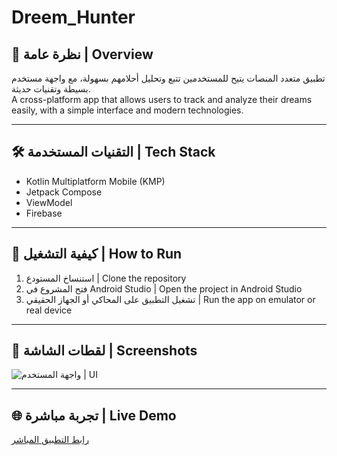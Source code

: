 # Dreem_Hunter

## 📱 نظرة عامة | Overview
تطبيق متعدد المنصات يتيح للمستخدمين تتبع وتحليل أحلامهم بسهولة، مع واجهة مستخدم بسيطة وتقنيات حديثة.  
A cross-platform app that allows users to track and analyze their dreams easily, with a simple interface and modern technologies.

---

## 🛠️ التقنيات المستخدمة | Tech Stack
- Kotlin Multiplatform Mobile (KMP)  
- Jetpack Compose  
- ViewModel  
- Firebase  

---

## 🚀 كيفية التشغيل | How to Run
1. استنساخ المستودع | Clone the repository  
2. فتح المشروع في Android Studio | Open the project in Android Studio  
3. تشغيل التطبيق على المحاكي أو الجهاز الحقيقي | Run the app on emulator or real device  

---

## 📸 لقطات الشاشة | Screenshots
![واجهة المستخدم | UI]([رابط_الصورة_هنا](https://www.ps-on-line.com/dreemhanter/screenshot.png))  

---

## 🌐 تجربة مباشرة | Live Demo
[رابط التطبيق المباشر]([رابط_التجربة_هنا](https://www.ps-on-line.com/dreemhanter/))

